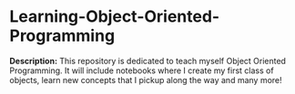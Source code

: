 # Learning-Object-Oriented-Programming

**Description:** This repository is dedicated to teach myself Object Oriented Programming. It will include notebooks where I create my first class of objects, learn new concepts that I pickup along the way and many more!

